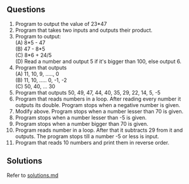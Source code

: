 ## Questions
1. Program to output the value of 23*47 
2. Program that takes two inputs and outputs their product.  
3. Program to output:  
  (A) 8\*5 - 47  
  (B) 47 - 8\*5  
  (C) 8*6 + 24/5   
  (D) Read a number and output 5 if it's bigger than 100, else output 6. 
4. Program that outputs   
  (A) 11, 10, 9, ....., 0  
  (B) 11, 10, ..... 0, -1, -2  
  (C) 50, 40, ... 30  
5. Program that outputs 50, 49, 47, 44, 40, 35, 29, 22, 14, 5, -5
6. Program that reads numbers in a loop. After reading every number it outputs its double. Program stops when a negative number is given.
7. Modify above. Program stops when a number lesser than 70 is given.
8. Program stops when a number lesser than -5 is given.
9. Program stops when a number bigger than 70 is given.
10. Program reads number in a loop. After that it subtracts 29 from it and outputs. The program stops till a number -5 or less is input.
11. Program that reads 10 numbers and print them in reverse order.

## Solutions

Refer to [solutions.md](solutions.md)